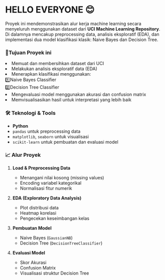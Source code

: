 <h1>HELLO EVERYONE 😊</h1>
<p>
  Proyek ini mendemonstrasikan alur kerja machine learning secara menyeluruh menggunakan dataset dari <strong>UCI Machine Learning Repository</strong>. Di dalamnya mencakup preprocessing data, analisis eksploratif (EDA), dan implementasi dua model klasifikasi klasik: Naive Bayes dan Decision Tree.

</p>

<h3>📌Tujuan Proyek ini</h3>
<li> Memuat dan membersihkan dataset dari UCI </li>
<li> Melakukan analisis eksploratif data (EDA) </li>
<li> Menerapkan klasifikasi menggunakan: </li>
1️⃣Naive Bayes Classifier </br>
2️⃣Decision Tree Classifier
<li> Mengevaluasi model menggunakan akurasi dan confusion matrix </li>
<li> Memvisualisasikan hasil untuk interpretasi yang lebih baik </li>

<h3>🛠️ Teknologi & Tools</h3>

- **Python**
- `pandas` untuk preprocessing data
- `matplotlib`, `seaborn` untuk visualisasi
- `scikit-learn` untuk pembuatan dan evaluasi model


<h3>📈 Alur Proyek </h3>

1. **Load & Preprocessing Data**
   - Menangani nilai kosong (missing values)
   - Encoding variabel kategorikal
   - Normalisasi fitur numerik

2. **EDA (Exploratory Data Analysis)**
   - Plot distribusi data
   - Heatmap korelasi
   - Pengecekan keseimbangan kelas

3. **Pembuatan Model**
   - Naive Bayes (`GaussianNB`)
   - Decision Tree (`DecisionTreeClassifier`)

4. **Evaluasi Model**
   - Skor Akurasi
   - Confusion Matrix
   - Visualisasi struktur Decision Tree
